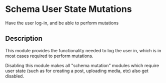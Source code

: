 # Schema User State Mutations

Have the user log-in, and be able to perform mutations

## Description

This module provides the functionality needed to log the user in, which is in most cases required to perform mutations.

Disabling this module makes all "schema mutation" modules which require user state (such as for creating a post, uploading media, etc) also get disabled.
